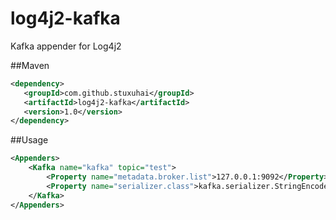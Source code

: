 log4j2-kafka
============

Kafka appender for Log4j2

##Maven
```xml
<dependency>
   <groupId>com.github.stuxuhai</groupId>
   <artifactId>log4j2-kafka</artifactId>
   <version>1.0</version>
</dependency>
```

##Usage
```xml
<Appenders>
    <Kafka name="kafka" topic="test">
        <Property name="metadata.broker.list">127.0.0.1:9092</Property>
        <Property name="serializer.class">kafka.serializer.StringEncoder</Property>
    </Kafka>
</Appenders>
```


